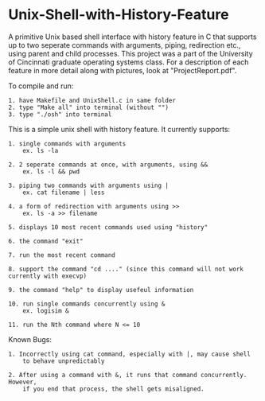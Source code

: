 # Unix-Shell-with-History-Feature

A primitive Unix based shell interface with history feature in C that supports up to two seperate commands with arguments, piping, redirection etc., using parent and child processes. This project was a part of the University of Cincinnati graduate operating systems class. For a description of each feature in more detail along with pictures, look at "ProjectReport.pdf".


To compile and run:

	1. have Makefile and UnixShell.c in same folder
	2. type "Make all" into terminal (without "")
	3. type "./osh" into terminal
	
This is a simple unix shell with history feature.
It currently supports:

	1. single commands with arguments
		ex. ls -la
    
	2. 2 seperate commands at once, with arguments, using &&
		ex. ls -l && pwd
    
	3. piping two commands with arguments using |
		ex. cat filename | less
    
	4. a form of redirection with arguments using >>
		ex. ls -a >> filename
		
	5. displays 10 most recent commands used using "history"
	
	6. the command "exit"
	
	7. run the most recent command
	
	8. support the command "cd ...." (since this command will not work currently with execvp)
	
	9. the command "help" to display usefeul information
	
	10. run single commands concurrently using &
		ex. logisim &
		
	11. run the Nth command where N <= 10

Known Bugs:

	1. Incorrectly using cat command, especially with |, may cause shell
	    to behave unpredictably
      
	2. After using a command with &, it runs that command concurrently. However,
	    if you end that process, the shell gets misaligned.
